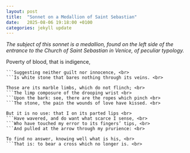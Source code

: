 ```yaml
---
layout: post
title:  "Sonnet on a Medallion of Saint Sebastian"
date:   2025-08-06 19:18:00 +0100
categories: jekyll update
---
```


*The subject of this sonnet is a medallion, found on the left side of the entrance to the Church of Saint Sebastian in Venice, of peculiar typology.*

Poverty of blood, that is indigence, <br>
```Is squandered; and what image that remains, <br>
```Suggesting neither guilt nor innocence, <br>
```Is white stone that bares nothing through its veins. <br>

Those are its marble limbs, which do not flinch; <br>
```The limp composure of the drooping wrist <br>
```Upon the bark: see, there are the ropes which pinch <br>
```The stone, the pain the wounds of love have kissed. <br>

But it is no use: that I on its parted lips <br>
```Have wavered, and do want what scarce I sense, <br>
```Who have touched my error to its fingers’ tips, <br>
```And pulled at the arrow through my prurience: <br>

To find no answer, knowing well what is his, <br>
```That is: to bear a cross which no longer is. <br>



